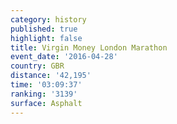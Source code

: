 ```yaml
---
category: history
published: true
highlight: false
title: Virgin Money London Marathon
event_date: '2016-04-28'
country: GBR
distance: '42,195'
time: '03:09:37'
ranking: '3139'
surface: Asphalt
---
```

